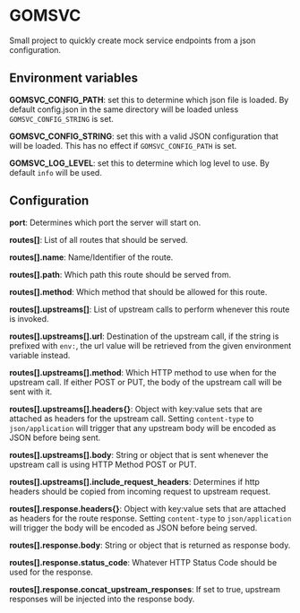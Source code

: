 # GOMSVC
Small project to quickly create mock service endpoints from a json configuration.

## Environment variables

**GOMSVC_CONFIG_PATH**: set this to determine which json file is loaded. By default config.json in the same directory will be loaded unless `GOMSVC_CONFIG_STRING` is set.

**GOMSVC_CONFIG_STRING**: set this with a valid JSON configuration that will be loaded. This has no effect if `GOMSVC_CONFIG_PATH` is set.

**GOMSVC_LOG_LEVEL**: set this to determine which log level to use. By default `info` will be used.

## Configuration

**port**: Determines which port the server will start on.

**routes[]**: List of all routes that should be served.

**routes[].name**: Name/Identifier of the route.

**routes[].path**: Which path this route should be served from.

**routes[].method**: Which method that should be allowed for this route.

**routes[].upstreams[]**: List of upstream calls to perform whenever this route is invoked.

**routes[].upstreams[].url**: Destination of the upstream call, if the string is prefixed with `env:`, the url value will be retrieved from the given environment variable instead.

**routes[].upstreams[].method**: Which HTTP method to use when for the upstream call. If either POST or PUT, the body of the upstream call will be sent with it.

**routes[].upstreams[].headers{}**: Object with key:value sets that are attached as headers for the upstream call. Setting `content-type` to `json/application` will trigger that any upstream body will be encoded as JSON before being sent.

**routes[].upstreams[].body**: String or object that is sent whenever the upstream call is using HTTP Method POST or PUT.

**routes[].upstreams[].include_request_headers**: Determines if http headers should be copied from incoming request to upstream request.

**routes[].response.headers{}**: Object with key:value sets that are attached as headers for the route response. Setting `content-type` to `json/application` will trigger the body will be encoded as JSON before being served.

**routes[].response.body**: String or object that is returned as response body.

**routes[].response.status_code**: Whatever HTTP Status Code should be used for the response.

**routes[].response.concat_upstream_responses**: If set to true, upstream responses will be injected into the response body.